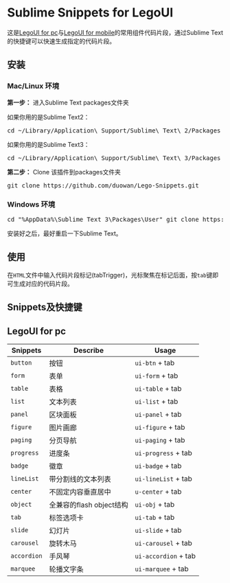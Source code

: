 # Sublime Snippets for LegoUI
这是[LegoUI for pc](https://github.com/duowan/LegoUI-pc)与[LegoUI for mobile](https://github.com/duowan/LegoUI-mobi)的常用组件代码片段，通过Sublime Text的快捷键可以快速生成指定的代码片段。

## 安装

### Mac/Linux 环境

**第一步：** 进入Sublime Text packages文件夹

如果你用的是Sublime Text2：

<pre>cd ~/Library/Application\ Support/Sublime\ Text\ 2/Packages</pre>

如果你用的是Sublime Text3：

<pre>cd ~/Library/Application\ Support/Sublime\ Text\ 3/Packages</pre>

**第二步：**  Clone 该插件到packages文件夹

<pre>git clone https://github.com/duowan/Lego-Snippets.git</pre>

### Windows 环境

<pre>cd "%AppData%\Sublime Text 3\Packages\User" git clone https://github.com/duowan/Lego-Snippets.git</pre>


安装好之后，最好重启一下Sublime Text。


## 使用

在`HTML`文件中输入代码片段标记(tabTrigger)，光标聚焦在标记后面，按`tab`键即可生成对应的代码片段。


## Snippets及快捷键

## LegoUI for pc

Snippets | Describe | Usage
----|----|----
`button` | 按钮 | `ui-btn` + tab
`form` | 表单 | `ui-form` + tab
`table` | 表格 | `ui-table` + tab
`list` | 文本列表 | `ui-list` + tab
`panel` | 区块面板 | `ui-panel` + tab
`figure` | 图片画廊 | `ui-figure` + tab
`paging` | 分页导航 | `ui-paging` + tab
`progress` | 进度条 | `ui-progress` + tab
`badge` | 徽章 | `ui-badge` + tab
`lineList` | 带分割线的文本列表 | `ui-lineList` + tab
`center` | 不固定内容垂直居中 | `u-center` + tab
`object` | 全兼容的flash object结构 | `ui-obj` + tab
`tab` | 标签选项卡 | `ui-tab` + tab
`slide` | 幻灯片 | `ui-slide` + tab
`carousel` | 旋转木马 | `ui-carousel` + tab
`accordion` | 手风琴 | `ui-accordion` + tab
`marquee` | 轮播文字条 | `ui-marquee` + tab


